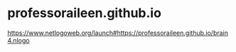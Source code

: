 # professoraileen.github.io
https://www.netlogoweb.org/launch#https://professoraileen.github.io/brain4.nlogo
